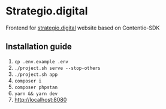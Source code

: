 # Strategio.digital
Frontend for [strategio.digital](https://strategio.digital) website based on Contentio-SDK

## Installation guide
1. `cp .env.example .env`
2. `./project.sh serve --stop-others`
3. `./project.sh app`
5. `composer i`
6. `composer phpstan`
4. `yarn && yarn dev`
7. [http://localhost:8080](http://localhost:8080)
